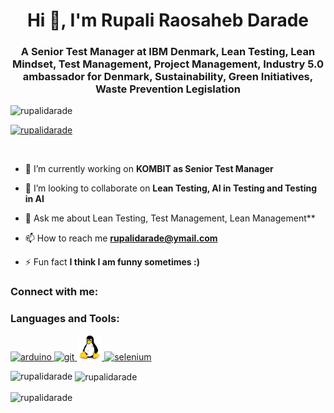 <h1 align="center">Hi 👋, I'm Rupali Raosaheb Darade</h1>
<h3 align="center">A Senior Test Manager at IBM Denmark, Lean Testing, Lean Mindset, Test Management, Project Management, Industry 5.0 ambassador for Denmark, Sustainability, Green Initiatives, Waste Prevention Legislation</h3>

<p align="left"> <img src="https://komarev.com/ghpvc/?username=rupalidarade&label=Profile%20views&color=0e75b6&style=flat" alt="rupalidarade" /> </p>

<p align="left"> <a href="https://github.com/ryo-ma/github-profile-trophy"><img src="https://github-profile-trophy.vercel.app/?username=rupalidarade" alt="rupalidarade" /></a> </p>

<p align="left"> <a href="https://twitter.com/" target="blank"><img src="https://img.shields.io/twitter/follow/?logo=twitter&style=for-the-badge" alt="" /></a> </p>

- 🔭 I’m currently working on **KOMBIT as Senior Test Manager**

- 👯 I’m looking to collaborate on **Lean Testing, AI in Testing and Testing in AI**

- 💬 Ask me about Lean Testing, Test Management, Lean Management**

- 📫 How to reach me **rupalidarade@ymail.com**

- ⚡ Fun fact **I think I am funny sometimes :)**

<h3 align="left">Connect with me:</h3>
<p align="left">
</p>

<h3 align="left">Languages and Tools:</h3>
<p align="left"> <a href="https://www.arduino.cc/" target="_blank" rel="noreferrer"> <img src="https://cdn.worldvectorlogo.com/logos/arduino-1.svg" alt="arduino" width="40" height="40"/> </a> <a href="https://git-scm.com/" target="_blank" rel="noreferrer"> <img src="https://www.vectorlogo.zone/logos/git-scm/git-scm-icon.svg" alt="git" width="40" height="40"/> </a> <a href="https://www.linux.org/" target="_blank" rel="noreferrer"> <img src="https://raw.githubusercontent.com/devicons/devicon/master/icons/linux/linux-original.svg" alt="linux" width="40" height="40"/> </a> <a href="https://www.selenium.dev" target="_blank" rel="noreferrer"> <img src="https://raw.githubusercontent.com/detain/svg-logos/780f25886640cef088af994181646db2f6b1a3f8/svg/selenium-logo.svg" alt="selenium" width="40" height="40"/> </a> </p>

<p><img align="left" src="https://github-readme-stats.vercel.app/api/top-langs?username=rupalidarade&show_icons=true&locale=en&layout=compact" alt="rupalidarade" /></p>

<p>&nbsp;<img align="center" src="https://github-readme-stats.vercel.app/api?username=rupalidarade&show_icons=true&locale=en" alt="rupalidarade" /></p>

<p><img align="center" src="https://github-readme-streak-stats.herokuapp.com/?user=rupalidarade&" alt="rupalidarade" /></p>

